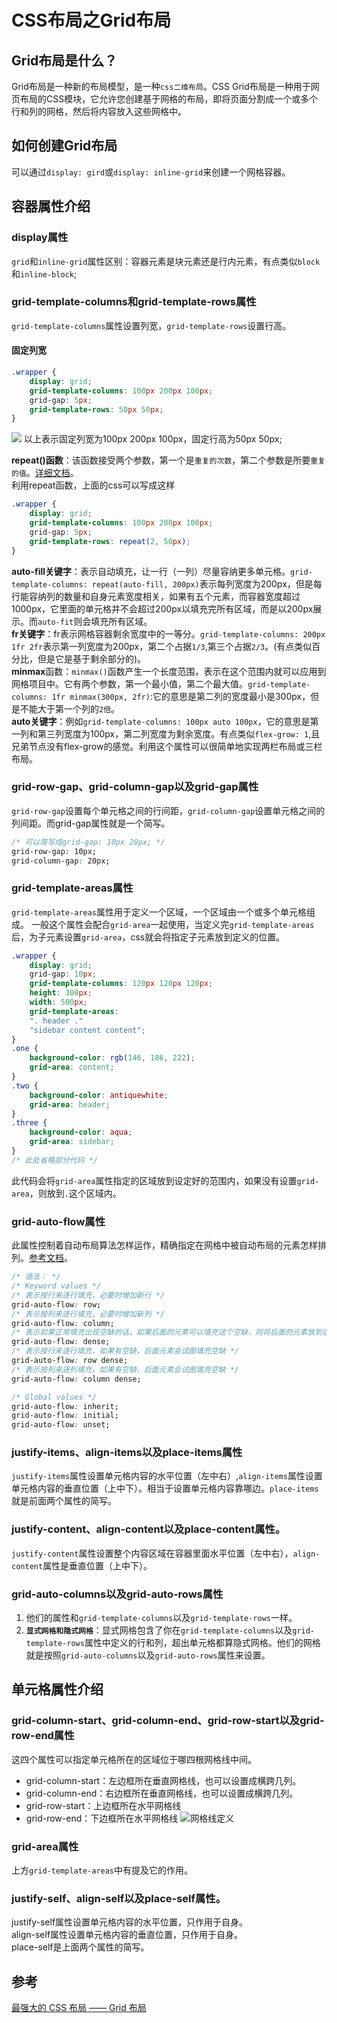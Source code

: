 # CSS布局之Grid布局
## Grid布局是什么？
Grid布局是一种新的布局模型，是一种`css二维布局`。CSS Grid布局是一种用于网页布局的CSS模块，它允许您创建基于网格的布局，即将页面分割成一个或多个行和列的网格，然后将内容放入这些网格中。
## 如何创建Grid布局
可以通过`display: gird`或`display: inline-grid`来创建一个网格容器。
## 容器属性介绍
### display属性
`grid`和`inline-grid`属性区别：容器元素是块元素还是行内元素，有点类似`block`和`inline-block`;
### grid-template-columns和grid-template-rows属性
`grid-template-columns`属性设置列宽，`grid-template-rows`设置行高。
#### 固定列宽
```css
.wrapper {
    display: grid;
    grid-template-columns: 100px 200px 100px;
    grid-gap: 5px;
    grid-template-rows: 50px 50px;
}
```
![](./images/grid-1.png)
以上表示固定列宽为100px 200px 100px，固定行高为50px 50px;  


**repeat()函数**：该函数接受两个参数，第一个是`重复的次数`，第二个参数是所要`重复的值`。[详细文档](https://developer.mozilla.org/zh-CN/docs/Web/CSS/repeat)。  
利用repeat函数，上面的css可以写成这样
```css
.wrapper {
    display: grid;
    grid-template-columns: 100px 200px 100px;
    grid-gap: 5px;
    grid-template-rows: repeat(2, 50px);
}
```
**auto-fill关键字**：表示自动填充，让一行（一列）尽量容纳更多单元格。`grid-template-columns: repeat(auto-fill, 200px)`表示每列宽度为200px，但是每行能容纳列的数量和自身元素宽度相关，如果有五个元素，而容器宽度超过1000px，它里面的单元格并不会超过200px以填充完所有区域，而是以200px展示。而`auto-fit`则会填充所有区域。    
**fr关键字**：fr表示网格容器剩余宽度中的一等分。`grid-template-columns: 200px 1fr 2fr`表示第一列宽度为200px，第二个占据`1/3`,第三个占据`2/3`。(有点类似百分比，但是它是基于剩余部分的)。  
**minmax**函数：`minmax()`函数产生一个长度范围，表示在这个范围内就可以应用到网格项目中。它有两个参数，第一个最小值，第二个最大值。`grid-template-columns: 1fr minmax(300px, 2fr)`:它的意思是第二列的宽度最小是300px，但是不能大于第一个列的`2倍`。  
**auto关键字**：例如`grid-template-columns: 100px auto 100px`，它的意思是第一列和第三列宽度为100px，第二列宽度为剩余宽度。有点类似`flex-grow: 1`,且兄弟节点没有flex-grow的感觉。利用这个属性可以很简单地实现两栏布局或三栏布局。
### grid-row-gap、grid-column-gap以及grid-gap属性
`grid-row-gap`设置每个单元格之间的行间距，`grid-column-gap`设置单元格之间的列间距。而grid-gap属性就是一个简写。
```css
/* 可以简写成grid-gap: 10px 20px; */
grid-row-gap: 10px;
grid-column-gap: 20px;
```
### grid-template-areas属性
`grid-template-areas`属性用于定义一个区域，一个区域由一个或多个单元格组成。
一般这个属性会配合`grid-area`一起使用，当定义完`grid-template-areas`后，为子元素设置`grid-area`，css就会将指定子元素放到定义的位置。
```css
.wrapper {
    display: grid;
    grid-gap: 10px;
    grid-template-columns: 120px 120px 120px;
    height: 300px;
    width: 500px;
    grid-template-areas: 
    ". header ."
    "sidebar content content";
}
.one {
    background-color: rgb(146, 186, 222);
    grid-area: content;
}
.two {
    background-color: antiquewhite;
    grid-area: header;
}
.three {
    background-color: aqua;
    grid-area: sidebar;
}
/* 此处省略部分代码 */
```
此代码会将`grid-area`属性指定的区域放到设定好的范围内，如果没有设置`grid-area`，则放到`.`这个区域内。
### grid-auto-flow属性
此属性控制着自动布局算法怎样运作，精确指定在网格中被自动布局的元素怎样排列。[参考文档](https://developer.mozilla.org/zh-CN/docs/Web/CSS/grid-auto-flow)。
```css
/* 语法： */
/* Keyword values */
/* 表示按行来逐行填充，必要时增加新行 */
grid-auto-flow: row;
/* 表示按列来逐行填充，必要时增加新列 */
grid-auto-flow: column;
/* 表示如果正常填充出现空缺的话，如果后面的元素可以填充这个空缺，则将后面的元素放到这个空缺里，这个元素可能会打乱dom显示顺序 */
grid-auto-flow: dense;
/* 表示按行来逐行填充，如果有空缺，后面元素会试图填充空缺 */
grid-auto-flow: row dense;
/* 表示按列来逐列填充，如果有空缺，后面元素会试图填充空缺 */
grid-auto-flow: column dense;

/* Global values */
grid-auto-flow: inherit;
grid-auto-flow: initial;
grid-auto-flow: unset;
```
### justify-items、align-items以及place-items属性
`justify-items`属性设置单元格内容的水平位置（左中右）,`align-items`属性设置单元格内容的垂直位置（上中下）。相当于设置单元格内容靠哪边。`place-items`就是前面两个属性的简写。
### justify-content、align-content以及place-content属性。
`justify-content`属性设置整个内容区域在容器里面水平位置（左中右），`align-content`属性是垂直位置（上中下）。
### grid-auto-columns以及grid-auto-rows属性
1. 他们的属性和`grid-template-columns`以及`grid-template-rows`一样。  
2. **`显式网格和隐式网格`**：显式网格包含了你在`grid-template-columns`以及`grid-template-rows`属性中定义的行和列，超出单元格都算隐式网格。他们的网格就是按照`grid-auto-columns`以及`grid-auto-rows`属性来设置。
## 单元格属性介绍
### grid-column-start、grid-column-end、grid-row-start以及grid-row-end属性
这四个属性可以指定单元格所在的区域位于哪四根网格线中间。
* grid-column-start：左边框所在垂直网格线，也可以设置成横跨几列。
* grid-column-end：右边框所在垂直网格线，也可以设置成横跨几列。
* grid-row-start：上边框所在水平网格线
* grid-row-end：下边框所在水平网格线
![网格线定义](./images/grid-2.png "网格线定义")
### grid-area属性
上方`grid-template-areas`中有提及它的作用。
### justify-self、align-self以及place-self属性。
justify-self属性设置单元格内容的水平位置，只作用于自身。  
align-self属性设置单元格内容的垂直位置，只作用于自身。  
place-self是上面两个属性的简写。  
## 参考
[最强大的 CSS 布局 —— Grid 布局](https://juejin.cn/post/6854573220306255880)
